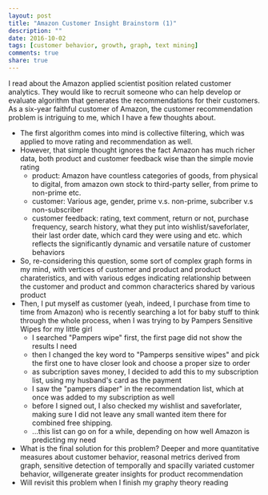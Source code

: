 ```yaml
---
layout: post
title: "Amazon Customer Insight Brainstorm (1)"
description: ""
date: 2016-10-02
tags: [customer behavior, growth, graph, text mining]
comments: true
share: true
---
```


I read about the Amazon applied scientist position related customer analytics. They would like to recruit someone who can help develop or evaluate algorithm that generates the recommendations for their customers. As a six-year faithful customer of Amazon, the customer recommendation problem is intriguing to me, which I have a few thoughts about. 

* The first algorithm comes into mind is collective filtering, which was applied to move rating and recommendation as well. 
* However, that simple thought ignores the fact Amazon has much richer data, both product and customer feedback wise  than the simple movie rating
  * product: Amazon have countless categories of goods, from physical to digital, from amazon own stock to third-party seller, from prime to non-prime etc. 
  * customer: Various age, gender, prime v.s. non-prime, subcriber v.s non-subscriber 
  * customer feedback: rating, text comment, return or not, purchase frequency, search history, what they put into wishlist/saveforlater, their last order date, which card they were using and etc. which reflects the significantly dynamic and versatile nature of customer behaviors 
* So, re-considering this question, some sort of complex graph forms in my mind, with vertices of customer and product and product charateristics, and with various edges indicating relationship between the customer and product and common characterics shared by various product
* Then, I put myself as customer (yeah, indeed, I purchase from time to time from Amazon) who is recently searching a lot for baby stuff to think through the whole process, when I was trying to by Pampers Sensitive Wipes for my little girl
   * I searched "Pampers wipe" first, the first page did not show the results I need
   * then I changed the key word to "Pamperps sensitive wipes" and pick the first one to have closer look and choose a proper size to order
   * as subcription saves money, I decided to add this to my subscription list, using my husband's card as the payment
   * I saw the "pampers diaper" in the recommendation list, which at once was added to my subscription as well
   * before I signed out, I also checked my wishlist and saveforlater, making sure I did not leave any small wanted item there for combined free shipping. 
   * ...this list can go on for a while, depending on how well Amazon is predicting my need
* What is the final solution for this problem? Deeper and more quantitative measures about customer behavior, reasonal metrics derived from graph, sensitive detection of temporally and spacilly variated customer behavior, willgenerate greater insights for product recommendation
* Will revisit this problem when I finish my graphy theory reading 
